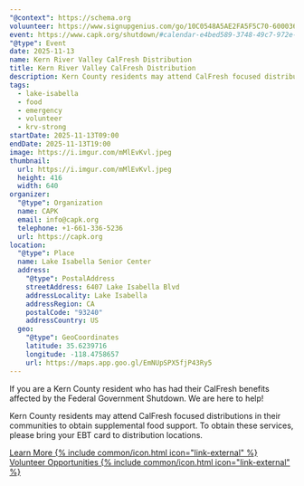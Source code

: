 ```yaml
---
"@context": https://schema.org
voluunteer: https://www.signupgenius.com/go/10C0548A5AE2FA5F5C70-60003617-government#/
event: https://www.capk.org/shutdown/#calendar-e4bed589-3748-49c7-972e-fbe52f590998-event-c26918f2-dc72-47e5-8808-52507d6b1fcc
"@type": Event
date: 2025-11-13
name: Kern River Valley CalFresh Distribution
title: Kern River Valley CalFresh Distribution
description: Kern County residents may attend CalFresh focused distributions in their communities to obtain supplemental food support.
tags:
  - lake-isabella
  - food
  - emergency
  - volunteer
  - krv-strong
startDate: 2025-11-13T09:00
endDate: 2025-11-13T19:00
image: https://i.imgur.com/mMlEvKvl.jpeg
thumbnail:
  url: https://i.imgur.com/mMlEvKvl.jpeg
  height: 416
  width: 640
organizer:
  "@type": Organization
  name: CAPK
  email: info@capk.org
  telephone: +1-661-336-5236
  url: https://capk.org
location:
  "@type": Place
  name: Lake Isabella Senior Center
  address:
    "@type": PostalAddress
    streetAddress: 6407 Lake Isabella Blvd
    addressLocality: Lake Isabella
    addressRegion: CA
    postalCode: "93240"
    addressCountry: US
  geo:
    "@type": GeoCoordinates
    latitude: 35.6239716
    longitude: -118.4758657
    url: https://maps.app.goo.gl/EmNUpSPX5fjP43Ry5
---
```

If you are a Kern County resident who has had their CalFresh benefits affected by the Federal Government Shutdown. We are here to help!

Kern County residents may attend CalFresh focused distributions in their communities to obtain supplemental food support. To obtain these services, please bring your EBT card to distribution locations.

<a href="{{ event }}" class="btn btn-primary" target="_blank" rel="noopener noreferrer external">Learn More {% include common/icon.html icon="link-external" %}</a>
<a href="{{ volunteer }}" class="btn btn-primary" target="_blank" rel="noopener noreferrer external">Volunteer Opportunities {% include common/icon.html icon="link-external" %}</a>
